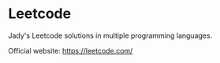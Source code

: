 # Leetcode

Jady's Leetcode solutions in multiple programming languages.

Official website: https://leetcode.com/
